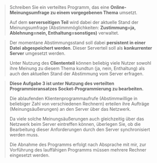 > Schreiben Sie ein verteiltes Programm, das eine **Online-Meinungsumfrage zu einem vorgegebenen Thema** umsetzt.
> 
> Auf dem **serverseitigen Teil** wird dabei der aktuelle Stand der Meinungsumfrage (Abstimmmöglichkeiten: **Zustimmung=ja, Ablehnung=nein, Enthaltung=sonstiges)** verwaltet.

>Der momentane Abstimmungsstand soll dabei **persistent in einer Datei abgespeichert werden**. Dieser Serverteil soll als **konkurrenter Server** umgesetzt werden.
> 
> Unter Nutzung des **Cliententeil** können beliebig viele Nutzer sowohl ihre Meinung zu diesem Thema kundtun (ja, nein, Enthaltung) als auch den aktuellen Stand der Abstimmung vom Server erfragen.

> **Diese Aufgabe 3 ist unter Nutzung des verteilten Programmieransatzes Socket-Programmierung zu bearbeiten.**
> 
> Die ablaufenden Klientenprogrammaufrufe (Abstimmwillige in beliebiger Zahl von verschiedenen Rechnern) erteilen ihre 
> Aufträge (Meinungsäußerungen) an den Server über das Netzwerk.
> 
> Da viele solche Meinungsäußerungen auch gleichzeitig über das Netzwerk beim Server eintreffen können, überlegen Sie, 
> ob die Bearbeitung dieser Anforderungen durch den Server synchronisiert werden muss.
> 
> Die Abnahme des Programms erfolgt nach Absprache mit mir, zur Vorführung des lauffähigen Programms müssen mehrere Rechner eingesetzt werden. 



